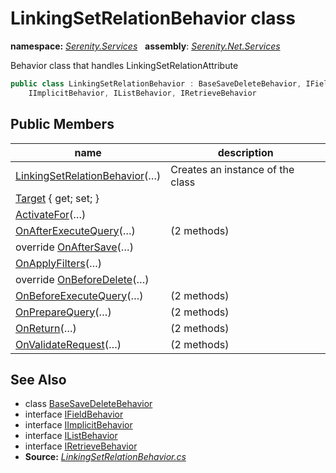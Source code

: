# LinkingSetRelationBehavior class
**namespace:** *[Serenity.Services](../README.md#serenity.services-namespace)*   **assembly**: *[Serenity.Net.Services](../README.md)*

Behavior class that handles LinkingSetRelationAttribute

```csharp
public class LinkingSetRelationBehavior : BaseSaveDeleteBehavior, IFieldBehavior, 
    IImplicitBehavior, IListBehavior, IRetrieveBehavior
```

## Public Members

| name | description |
| --- | --- |
| [LinkingSetRelationBehavior](LinkingSetRelationBehavior/LinkingSetRelationBehavior.md)(…) | Creates an instance of the class |
| [Target](LinkingSetRelationBehavior/Target.md) { get; set; } |  |
| [ActivateFor](LinkingSetRelationBehavior/ActivateFor.md)(…) |  |
| [OnAfterExecuteQuery](LinkingSetRelationBehavior/OnAfterExecuteQuery.md)(…) |  (2 methods) |
| override [OnAfterSave](LinkingSetRelationBehavior/OnAfterSave.md)(…) |  |
| [OnApplyFilters](LinkingSetRelationBehavior/OnApplyFilters.md)(…) |  |
| override [OnBeforeDelete](LinkingSetRelationBehavior/OnBeforeDelete.md)(…) |  |
| [OnBeforeExecuteQuery](LinkingSetRelationBehavior/OnBeforeExecuteQuery.md)(…) |  (2 methods) |
| [OnPrepareQuery](LinkingSetRelationBehavior/OnPrepareQuery.md)(…) |  (2 methods) |
| [OnReturn](LinkingSetRelationBehavior/OnReturn.md)(…) |  (2 methods) |
| [OnValidateRequest](LinkingSetRelationBehavior/OnValidateRequest.md)(…) |  (2 methods) |

## See Also

* class [BaseSaveDeleteBehavior](BaseSaveDeleteBehavior.md)
* interface [IFieldBehavior](IFieldBehavior.md)
* interface [IImplicitBehavior](IImplicitBehavior.md)
* interface [IListBehavior](IListBehavior.md)
* interface [IRetrieveBehavior](IRetrieveBehavior.md)
* **Source:** *[LinkingSetRelationBehavior.cs](https://github.com/serenity-is/Serenity/blob/master/src/Serenity.Net.Services/RequestHandlers/IntegratedFeatures/LinkingSetRelation/LinkingSetRelationBehavior.cs)*